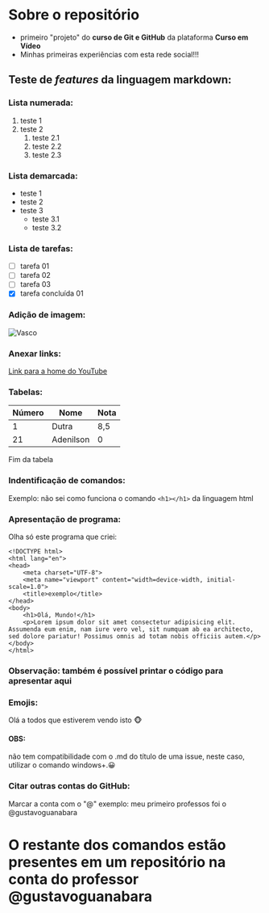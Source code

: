 # Sobre o repositório
* primeiro "projeto" do **curso de Git e GitHub** da plataforma **Curso em Vídeo**
* Minhas primeiras experiências com esta rede social!!!

## Teste de *features* da linguagem markdown:
### Lista numerada:
1. teste 1
2. teste 2
   1. teste 2.1
   2. teste 2.2
   3. teste 2.3

### Lista demarcada:
* teste 1
* teste 2
* teste 3
  * teste 3.1
  * teste 3.2
 
### Lista de tarefas:
- [ ] tarefa 01
- [ ] tarefa 02
- [ ] tarefa 03
- [x] tarefa concluída 01

### Adição de imagem:
![Vasco](https://github.com/user-attachments/assets/5954b2d7-6f5a-4d6c-b80e-18eae4d6463f)

### Anexar links:
[Link para a home do YouTube](https://Youtube.com)

### Tabelas:
Número|Nome|Nota
---|---|---
1 | Dutra | 8,5
21 | Adenilson | 0

Fim da tabela

### Indentificação de comandos:
Exemplo: não sei como funciona o comando `<h1></h1>` da linguagem html

### Apresentação de programa:
Olha só este programa que criei:
```
<!DOCTYPE html>
<html lang="en">
<head>
    <meta charset="UTF-8">
    <meta name="viewport" content="width=device-width, initial-scale=1.0">
    <title>exemplo</title>
</head>
<body>
    <h1>Olá, Mundo!</h1>
    <p>Lorem ipsum dolor sit amet consectetur adipisicing elit. Assumenda eum enim, nam iure vero vel, sit numquam ab ea architecto, sed dolore pariatur! Possimus omnis ad totam nobis officiis autem.</p>
</body>
</html>
```
### Observação: também é possível printar o código para apresentar aqui

### Emojis:
Olá a todos que estiverem vendo isto 🐵
#### OBS:
não tem compatibilidade com o .md do título de uma issue, neste caso, utilizar o comando windows+.😀

### Citar outras contas do GitHub:
Marcar a conta com o "@"
exemplo: meu primeiro professos foi o @gustavoguanabara

# O restante dos comandos estão presentes em um repositório na conta do professor @gustavoguanabara

